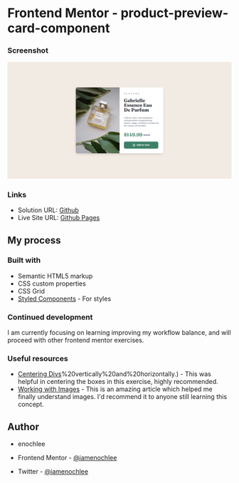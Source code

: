 # Frontend Mentor - product-preview-card-component



### Screenshot

![](images/sreenshot.png)

### Links

- Solution URL: [Github](https://github.com/iamenochlee/product-preview-card-component-main)
- Live Site URL: [Github Pages](https://iamenochlee.github.io/product-preview-card-component-main/)

## My process

### Built with

- Semantic HTML5 markup
- CSS custom properties
- CSS Grid
- [Styled Components](https://styled-components.com/) - For styles


### Continued development

I am currently focusing on learning improving my workflow balance, and will proceed with other frontend mentor exercises.

### Useful resources

- [Centering Divs](https://blog.hubspot.com/website/center-div-css#:~:text=You%20can%20do%20this%20by,the%20div)%20vertically%20and%20horizontally.) - This was helpful in centering the boxes in this exercise, highly recommended.
- [Working with Images](https://www.w3schools.com/css/css3_images.asp) - This is an amazing article which helped me finally understand images. I'd recommend it to anyone still learning this concept.


## Author

- enochlee

- Frontend Mentor - [@iamenochlee](https://www.frontendmentor.io/profile/iamenochlee)
- Twitter - [@iamenochlee](https://twitter.com/iamenochlee)
